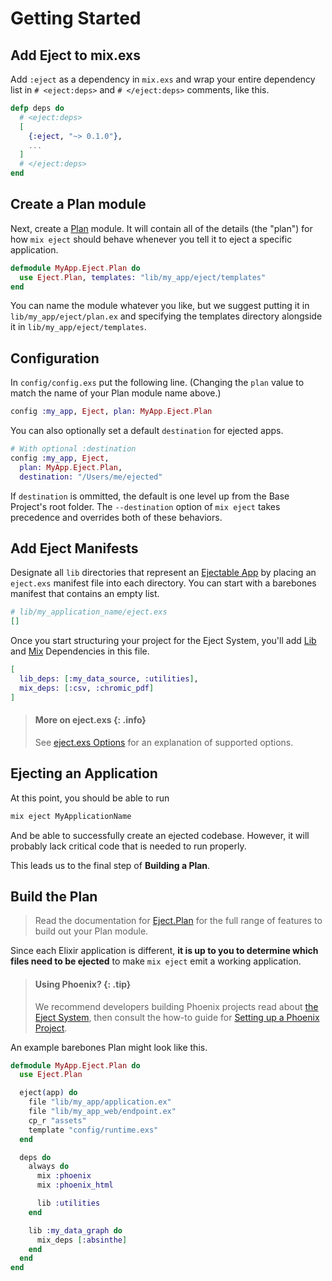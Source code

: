 # Getting Started

## Add Eject to mix.exs

Add `:eject` as a dependency in `mix.exs` and wrap your entire dependency list in
`# <eject:deps>` and `# </eject:deps>` comments, like this.


```elixir
defp deps do
  # <eject:deps>
  [
    {:eject, "~> 0.1.0"},
    ...
  ]
  # </eject:deps>
end
```

## Create a Plan module

Next, create a [Plan](Eject.Plan.html) module. It will contain all of the
details (the "plan") for how `mix eject` should behave whenever you tell it to
eject a specific application.

```elixir
defmodule MyApp.Eject.Plan do
  use Eject.Plan, templates: "lib/my_app/eject/templates"
end
```

You can name the module whatever you like, but we suggest putting it in
`lib/my_app/eject/plan.ex` and specifying the templates directory alongside it
in `lib/my_app/eject/templates`.

## Configuration

In `config/config.exs` put the following line. (Changing the `plan` value to
match the name of your Plan module name above.)

```elixir
config :my_app, Eject, plan: MyApp.Eject.Plan
```

You can also optionally set a default `destination` for ejected apps.

```elixir
# With optional :destination
config :my_app, Eject,
  plan: MyApp.Eject.Plan,
  destination: "/Users/me/ejected"
```

If `destination` is ommitted, the default is one level up from the Base
Project's root folder. The `--destination` option of `mix eject` takes
precedence and overrides both of these behaviors.

## Add Eject Manifests

Designate all `lib` directories that represent an [Ejectable
App](how-it-works.html#what-is-an-ejectable-app) by placing an `eject.exs`
manifest file into each directory. You can start with a barebones manifest that
contains an empty list.

```elixir
# lib/my_application_name/eject.exs
[]
```

Once you start structuring your project for the Eject System, you'll add
[Lib](dependencies.html#lib-dependencies) and
[Mix](dependencies.html#mix-dependencies) Dependencies in this file.

```elixir
[
  lib_deps: [:my_data_source, :utilities],
  mix_deps: [:csv, :chromic_pdf]
]
```

> #### More on eject.exs {: .info}
>
> See [eject.exs Options](./how-it-works.html#eject-exs-options)
> for an explanation of supported options.

## Ejecting an Application

At this point, you should be able to run

```bash
mix eject MyApplicationName
```

And be able to successfully create an ejected codebase. However, it will
probably lack critical code that is needed to run properly.

This leads us to the final step of **Building a Plan**.

## Build the Plan

> Read the documentation for [Eject.Plan](Eject.Plan.html) for the full range
> of features to build out your Plan module.

Since each Elixir application is different, **it is up to you to determine which files need to be ejected** to make `mix eject` emit a working application.

> #### Using Phoenix? {: .tip}
>
> We recommend developers building Phoenix projects read about [the Eject
> System](how-it-works.html), then consult the how-to guide for [Setting up a
> Phoenix Project](./setting-up-a-phoenix-project.html).

An example barebones Plan might look like this.

```elixir
defmodule MyApp.Eject.Plan do
  use Eject.Plan

  eject(app) do
    file "lib/my_app/application.ex"
    file "lib/my_app_web/endpoint.ex"
    cp_r "assets"
    template "config/runtime.exs"
  end

  deps do
    always do
      mix :phoenix
      mix :phoenix_html

      lib :utilities
    end

    lib :my_data_graph do
      mix_deps [:absinthe]
    end
  end
end
```
